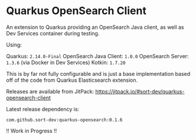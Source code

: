 # Quarkus OpenSearch Client

An extension to Quarkus providing an OpenSearch Java client, as well as Dev Services container during testing.

Using:

Quarkus: `2.14.0-Final`
OpenSearch Java Client: `1.0.0`
OpenSearch Server: `1.3.6`  (via Docker in Dev Services)
Kotkin: `1.7.20`

This is by far not fully configurable and is just a base implementation based off of the code from Quarkus Elasticsearch extension.

Releases are available from JitPack: https://jitpack.io/#sort-dev/quarkus-opensearch-client

Latest release dependency is:
```text
com.github.sort-dev:quarkus-opensearch:0.1.6
```

!! Work in Progress !!